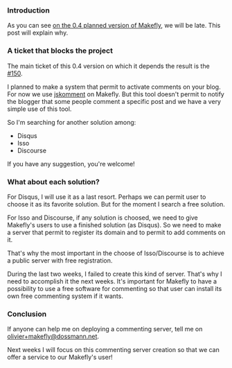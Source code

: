 ### Introduction

As you can see [on the 0.4 planned version of Makefly](http://forge.depotoi.re/versions/show/22), we will be late. This post will explain why.

### A ticket that blocks the project

The main ticket of this 0.4 version on which it depends the result is the [#150](http://forge.depotoi.re/issues/150 "See more about embedded comment system").

I planned to make a system that permit to activate comments on your blog. For now we use [jskomment](https://github.com/monperrus/jskomment) on Makefly. But this tool doesn't permit to notify the blogger that some people comment a specific post and we have a very simple use of this tool.

So I'm searching for another solution among:

  * Disqus
  * Isso
  * Discourse

If you have any suggestion, you're welcome!

### What about each solution?

For Disqus, I will use it as a last resort. Perhaps we can permit user to choose it as its favorite solution. But for the moment I search a free solution.

For Isso and Discourse, if any solution is choosed, we need to give Makefly's users to use a finished solution (as Disqus). So we need to make a server that permit to register its domain and to permit to add comments on it.

That's why the most important in the choose of Isso/Discourse is to achieve a public server with free registration.

During the last two weeks, I failed to create this kind of server. That's why I need to accomplish it the next weeks. It's important for Makefly to have a possibility to use a free software for commenting so that user can install its own free commenting system if it wants.

### Conclusion

If anyone can help me on deploying a commenting server, tell me on <olivier+makefly@dossmann.net>.

Next weeks I will focus on this commenting server creation so that we can offer a service to our Makefly's user!
